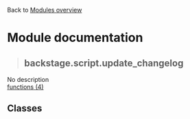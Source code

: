 Back to [Modules overview](https://github.com/pyrustic/backstage/blob/master/docs/modules/README.md)
  
# Module documentation
>## backstage.script.update\_changelog
No description
<br>
[functions (4)](https://github.com/pyrustic/backstage/blob/master/docs/modules/content/backstage.script.update_changelog/functions.md)


## Classes


